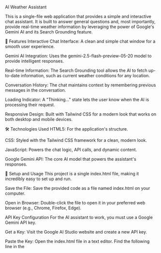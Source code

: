 AI Weather Assistant

This is a single-file web application that provides a simple and interactive chat assistant. It is built to answer general questions and, most importantly, provide real-time weather information by leveraging the power of Google's Gemini AI and its Search Grounding feature.

🚀 Features
Interactive Chat Interface: A clean and simple chat window for a smooth user experience.

Gemini AI Integration: Uses the gemini-2.5-flash-preview-05-20 model to provide intelligent responses.

Real-time Information: The Search Grounding tool allows the AI to fetch up-to-date information, such as current weather conditions for any location.

Conversation History: The chat maintains context by remembering previous messages in the conversation.

Loading Indicator: A "Thinking..." state lets the user know when the AI is processing their request.

Responsive Design: Built with Tailwind CSS for a modern look that works on both desktop and mobile devices.

🛠️ Technologies Used
HTML5: For the application's structure.

CSS: Styled with the Tailwind CSS framework for a clean, modern look.

JavaScript: Powers the chat logic, API calls, and dynamic content.

Google Gemini API: The core AI model that powers the assistant's responses.

🔧 Setup and Usage
This project is a single index.html file, making it incredibly easy to set up and run.

Save the File: Save the provided code as a file named index.html on your computer.

Open in Browser: Double-click the file to open it in your preferred web browser (e.g., Chrome, Firefox, Edge).

API Key Configuration
For the AI assistant to work, you must use a Google Gemini API key.

Get a Key: Visit the Google AI Studio website and create a new API key.

Paste the Key: Open the index.html file in a text editor. Find the following line in the <script> tag:

const apiKey = ""; // Paste your API key here

Replace the empty string with your key and save the file.

After pasting your key, the assistant should be fully functional. Simply type a question into the text box and press Enter or click the Send button.
